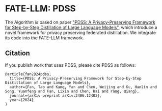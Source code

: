 # FATE-LLM: PDSS
The Algorithm is based on paper ["PDSS: A Privacy-Preserving Framework for Step-by-Step Distillation of Large Language Models"](https://arxiv.org/pdf/2406.12403), which introduce a novel framework for privacy preserving federated distillation. We integrate its code into the FATE-LLM framework.

## Citation
If you publish work that uses PDSS, please cite PDSS as follows:
```
@article{fan2024pdss,
  title={PDSS: A Privacy-Preserving Framework for Step-by-Step Distillation of Large Language Models},
  author={Fan, Tao and Kang, Yan and Chen, Weijing and Gu, Hanlin and Song, Yuanfeng and Fan, Lixin and Chen, Kai and Yang, Qiang},
  journal={arXiv preprint arXiv:2406.12403},
  year={2024}
}
```